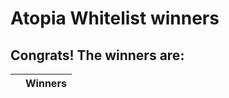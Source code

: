 # Atopia Whitelist winners

## Congrats! The winners are: 

|      | Winners                                    |
|-----:|:-------------------------------------------|